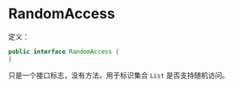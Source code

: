 # RandomAccess

定义：

```java
public interface RandomAccess {
}
```

只是一个接口标志，没有方法，用于标识集合 `List` 是否支持随机访问。